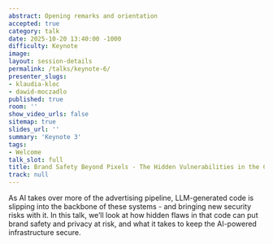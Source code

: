 ```yaml
---
abstract: Opening remarks and orientation
accepted: true
category: talk
date: 2025-10-20 13:40:00 -1000
difficulty: Keynote
image:
layout: session-details
permalink: /talks/keynote-6/
presenter_slugs:
- klaudia-kloc
- dawid-moczadlo
published: true
room: ''
show_video_urls: false
sitemap: true
slides_url: ''
summary: 'Keynote 3'
tags:
- Welcome
talk_slot: full
title: Brand Safety Beyond Pixels - The Hidden Vulnerabilities in the Code Behind Your Models
track: null
---
```


As AI takes over more of the advertising pipeline, LLM-generated code is slipping into the backbone of these systems - and bringing new security risks with it. In this talk, we’ll look at how hidden flaws in that code can put brand safety and privacy at risk, and what it takes to keep the AI-powered infrastructure secure.
